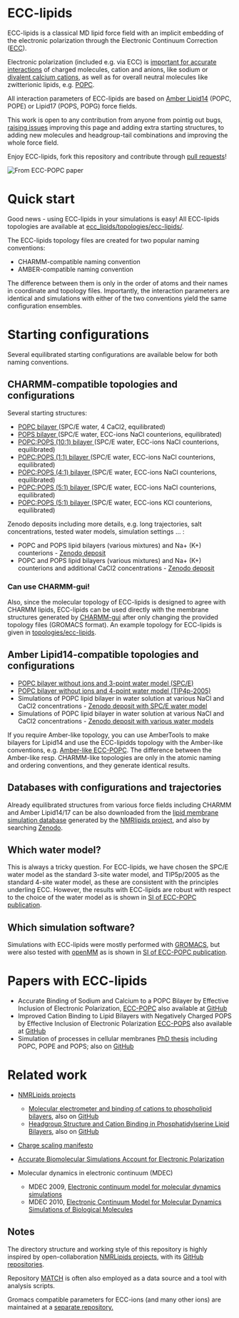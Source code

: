 # ECC-lipids

ECC-lipids is a classical MD lipid force field with 
an implicit embedding of the electronic polarization
through the Electronic Continuum Correction ([ECC](https://jmelcr.github.io/blog/ECC-post)).

Electronic polarization (included e.g. via ECC)
is [important for accurate interactions](https://www.frontiersin.org/articles/10.3389/fmolb.2019.00143/full) 
of charged molecules, cation and anions, 
like sodium or [divalent calcium cations](http://aip.scitation.org/doi/10.1063/1.5006779),
as well as for overall neutral molecules 
like zwitterionic lipids, e.g. [POPC](https://pubs.acs.org/doi/10.1021/acs.jpcb.7b12510). 

All interaction parameters of ECC-lipids are based on 
[Amber Lipid14](https://pubs.acs.org/doi/abs/10.1021/ct4010307) (POPC, POPE) or Lipid17 (POPS, POPG) force fields. 

This work is open to any contribution from anyone
from pointig out bugs, [raising issues](https://github.com/jmelcr/ecc_lipids/issues)
improving this page and adding extra starting structures, 
to adding new molecules and headgroup-tail combinations and improving the whole force field.

Enjoy ECC-lipids, fork this repository 
and contribute through [pull requests](https://github.com/jmelcr/ecc_lipids/pulls)!

![From ECC-POPC paper](https://pubs.acs.org/na101/home/literatum/publisher/achs/journals/content/jctcce/2020/jctcce.2020.16.issue-1/acs.jctc.9b00824/20200113/images/medium/ct9b00824_0002.gif)

# Quick start

Good news - using ECC-lipids in your simulations is easy! 
All ECC-lipids topologies are available 
at [ecc_lipids/topologies/ecc-lipids/](https://github.com/jmelcr/ecc_lipids/tree/master/topologies/ecc-lipids). 

The ECC-lipids topology files are created for two popular naming conventions:
 - CHARMM-compatible naming convention
 - AMBER-compatible naming convention

The difference between them is only in
the order of atoms and their names in coordinate and topology files.
Importantly, the interaction parameters are identical and 
simulations with either of the two conventions yield the same configuration ensembles. 


# Starting configurations

Several equilibrated starting configurations are available below for both naming conventions. 


## CHARMM-compatible topologies and configurations

Several starting structures:
 - [POPC bilayer ](https://zenodo.org/record/1118266/files/sim_ECC-POPC_SPCE_noIons-ref.gro?download=1) (SPC/E water, 4 CaCl2, equilibrated)
 - [POPS bilayer ](https://zenodo.org/record/1488094/files/ECClipids_purePOPS_298K.gro?download=1) (SPC/E water, ECC-ions NaCl counterions, equilibrated)
 - [POPC:POPS (10:1) bilayer ](https://zenodo.org/record/1488094/files/ECClipids_10PC-1PS-mix_298K.gro?download=1) (SPC/E water, ECC-ions NaCl counterions, equilibrated)
 - [POPC:POPS (1:1) bilayer ](https://zenodo.org/record/1488094/files/ECClipids_1PC-1PS_mix_SPCE_298K.gro?download=1) (SPC/E water, ECC-ions NaCl counterions, equilibrated)
 - [POPC:POPS (4:1) bilayer ](https://zenodo.org/record/1488094/files/ECClipids_4PC-1PS-mix_298K.gro?download=1) (SPC/E water, ECC-ions NaCl counterions, equilibrated)
 - [POPC:POPS (5:1) bilayer ](https://zenodo.org/record/1488094/files/ECClipids_5PC-1PS-mix_298K.gro?download=1) (SPC/E water, ECC-ions NaCl counterions, equilibrated)
 - [POPC:POPS (5:1) bilayer ](https://zenodo.org/record/1488094/files/ECClipids_5PC-1PS-mix_298K_KCl.gro?download=1) (SPC/E water, ECC-ions KCl counterions, equilibrated)

Zenodo deposits including more details, e.g. long trajectories, salt concentrations, tested water models, simulation settings ... :
 - POPC and POPS lipid bilayers (various mixtures) and Na+ (K+) counterions - [Zenodo deposit](https://doi.org/10.5281/zenodo.1488093)
 - POPC and POPS lipid bilayers (various mixtures) and Na+ (K+) counterions and additional CaCl2 concentrations - [Zenodo deposit](https://doi.org/10.5281/zenodo.1488101)

### Can use CHARMM-gui!
Also, since the molecular topology of ECC-lipids 
is designed to agree with CHARMM lipids,
ECC-lipids can be used directly 
with the membrane structures generated by 
[CHARMM-gui](http://charmm-gui.org/)
after only changing the provided topology files (GROMACS format). 
An example topology for ECC-lipids is given in 
[topologies/ecc-lipids](https://github.com/jmelcr/ecc_lipids/tree/master/topologies/ecc-lipids).


## Amber Lipid14-compatible topologies and configurations

 - [POPC bilayer without ions and 3-point water model (SPC/E)](https://zenodo.org/record/1118266/files/sim_ECC-POPC_SPCE_noIons-ref.gro?download=1)
 - [POPC bilayer without ions and 4-point water model (TIP4p-2005)](https://zenodo.org/record/1118980/files/sim_ECC-POPC_TIP4p2005_noIons-ref.gro?download=1)
 - Simulations of POPC lipid bilayer in water solution at various NaCl and CaCl2 concentrations - [Zenodo deposit with SPC/E water model](https://doi.org/10.5281/zenodo.1118265)
 - Simulations of POPC lipid bilayer in water solution at various NaCl and CaCl2 concentrations - [Zenodo deposit with various water models](https://doi.org/10.5281/zenodo.1118979)

If you require Amber-like topology, you can use AmberTools to
make bilayers for Lipid14 and use the ECC-lipidds topology with
the Amber-like conventions, 
e.g. [Amber-like ECC-POPC](https://github.com/jmelcr/ecc_lipids/blob/master/topologies/ecc-lipids/ecc-popc/ECC-POPC_amber-lipid14-atomic-names.itp). 
The difference between the Amber-like resp. CHARMM-like
topologies are only in the atomic naming and ordering conventions, and
they generate identical results. 


## Databases with configurations and trajectories

Already equilibrated structures from various force fields including CHARMM and Amber Lipid14/17 
can be also downloaded 
from the [lipid membrane simulation database](http://www.nmrlipids.fi/) 
generated by the [NMRlipids project](http://nmrlipids.blogspot.com/),
and also by searching [Zenodo](https://zenodo.org/). 


## Which water model?

This is always a tricky question. 
For ECC-lipids, we have chosen the SPC/E water model as the standard 3-site water model, 
and TIP5p/2005 as the standard 4-site water model,
as these are consistent with the principles underling ECC.
However, the results with ECC-lipids are robust with respect to the choice of the water model
as is shown in [SI of ECC-POPC publication](https://pubs.acs.org/doi/suppl/10.1021/acs.jpcb.7b12510/suppl_file/jp7b12510_si_001.pdf). 


## Which simulation software?

Simulations with ECC-lipids were mostly performed with [GROMACS](www.gromacs.org),
but were also tested with [openMM](http://openmm.org/) 
as is shown in [SI of ECC-POPC publication](https://pubs.acs.org/doi/suppl/10.1021/acs.jpcb.7b12510/suppl_file/jp7b12510_si_001.pdf). 


# Papers with ECC-lipids

+ Accurate Binding of Sodium and Calcium to a POPC Bilayer by Effective Inclusion of Electronic Polarization, [ECC-POPC](https://pubs.acs.org/doi/10.1021/acs.jpcb.7b12510) also available at [GitHub](https://github.com/ohsOllila/NMRlipids_VI-NewIonModel)
+ Improved Cation Binding to Lipid Bilayers with Negatively Charged POPS by Effective Inclusion of Electronic Polarization [ECC-POPS](https://pubs.acs.org/doi/10.1021/acs.jctc.9b00824) also available at [GitHub](https://github.com/jmelcr/ecc_pops)
+ Simulation of processes in cellular membranes [PhD thesis](https://dspace.cuni.cz/bitstream/handle/20.500.11956/102874/140068373.pdf?sequence=1&isAllowed=y) including POPC, POPE and POPS; also on [GitHub](https://github.com/jmelcr/phd-thesis/blob/master/en/thesis.pdf)


# Related work

+ [NMRLipids projects](https://nmrlipids.blogspot.cz/)
   + [Molecular electrometer and binding of cations to phospholipid bilayers](https://pubs.rsc.org/en/content/articlelanding/2016/cp/c6cp04883h#!), also on [GitHub](https://github.com/NMRLipids/lipid_ionINTERACTION/blob/master/Manuscript/LIPIDionINTERACT.pdf) 
   + [Headgroup Structure and Cation Binding in Phosphatidylserine Lipid Bilayers](https://doi.org/10.1021/acs.jpcb.9b06091), also on [GitHub](https://github.com/NMRLipids/NMRlipidsIVotherHGs/blob/master/Manuscript/manuscriptPS.pdf) 

+ [Charge scaling manifesto](https://pubs.acs.org/doi/10.1021/acs.jpclett.9b02652)

+ [Accurate Biomolecular Simulations Account for Electronic Polarization](https://www.frontiersin.org/articles/10.3389/fmolb.2019.00143/full) 

+ Molecular dynamics in electronic continuum (MDEC)
   + MDEC 2009, [Electronic continuum model for molecular dynamics simulations](http://scitation.aip.org/content/aip/journal/jcp/130/8/10.1063/1.3060164)
   + MDEC 2010, [Electronic Continuum Model for Molecular Dynamics Simulations of Biological Molecules](http://dx.doi.org/10.1021/ct9005807)


## Notes

The directory structure and working style of this repository
is highly inspired by open-collaboration [NMRLipids projects](https://nmrlipids.blogspot.cz/),
with its [GitHub repositories](https://github.com/NMRLipids).

Repository [MATCH](https://github.com/NMRLipids/MATCH) is often also employed 
as a data source and a tool with analysis scripts.

Gromacs compatible parameters for ECC-ions (and many other ions)
are maintained at a [separate repository.](https://bitbucket.org/hseara/ions) 

